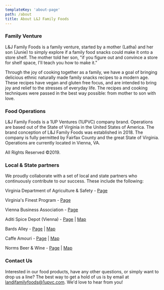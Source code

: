 ```yaml
---
templateKey: 'about-page'
path: /about
title: About L&J Family Foods
---
```

### Family Venture
L&J Family Foods is a family venture, started by a mother (Latha) and her son (Junie) to simply explore if a family food snacks could make it onto a store shelf.  The mother told her son, "if you figure out and convince a store for shelf space, I'll teach you how to make it."

Through the joy of cooking together as a family, we have a goal of bringing delicious ethnic naturally made family snacks recipes to a modern age.  These recipes have vegan and gluten free focus, and are intended to bring joy and relief to the stresses of everyday life. The recipes and cooking techniques were passed in the best way possible: from mother to son with love.

### Food Operations
L&J Family Foods is a 1UP Ventures (1UPVC) company brand.  Operations are based out of the State of Virginia in the United States of America. The brand conception of L&J Family Foods was established in 2018.  The company is fully permitted by Fairfax County and the great State of Virginia.  Operations are currently located in Vienna, VA.

All Rights Reserved ©2019.

### Local & State partners
We proudly collaborate with a set of local and state partners who continuously contribute to our success. These include the following:

Virginia Department of Agriculture & Safety - [Page](https://www.vdacs.virginia.gov/)

Virginia's Finest Program - [Page](http://www.vdacs.virginia.gov/vafinest.com/)

Vienna Business Association - [Page](https://viennabusiness.org/)

Aditi Spice Depot (Vienna) - [Page](https://www.facebook.com/pages/Aditi-Spice-Depot/1481328148762323) | [Map](https://www.google.com/maps/placeAditi+Spice+Depot/@38.9070638,-77.2598884,17zdata=!3m1!4b1!4m5!3m4!1s0x89b64bb3821c54bb:0x473074061a342cf9!8m2!3d38.9070638!4d-77.2576997)

Bards Alley - [Page](https://www.bardsalley.com/) | [Map](https://www.google.com/maps/place/Bards+Alley/@38.9017049,-77.2689972,17z/data=!3m1!4b1!4m5!3m4!1s0x89b64bc88a44ade7:0xd52cd391faf4f377!8m2!3d38.9017049!4d-77.2668085)

Caffe Amouri - [Page](https://www.caffeamouri.com/) | [Map](https://www.google.com/maps/place/Caffe+Amouri+Coffee+Roaster/@38.9025141,-77.2657644,15z/data=!4m2!3m1!1s0x0:0x19e2b6552dd16858?sa=X&ved=2ahUKEwjxuvWVndTlAhXnQd8KHThZAZIQ_BIwCnoECAoQCA)

Norms Beer & Wine - [Page](http://normsbeerandwine.com/) | [Map](https://www.google.com/maps/place/Norms+Beer+%26+Wine/@38.9062757,-77.2572354,15z/data=!4m5!3m4!1s0x0:0xdb8f34bf729ece23!8m2!3d38.9062757!4d-77.2572354)

### Contact Us
Interested in our food products, have any other questions, or simply want to drop us a line? The best way to get a hold of us is by email at [landjfamilyfoods@1upvc.com](landjfamilyfoods@1upvc.com).  We'd love to hear from you!
